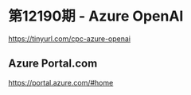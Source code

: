 # 第12190期 - Azure OpenAI
https://tinyurl.com/cpc-azure-openai

## Azure Portal.com
https://portal.azure.com/#home
